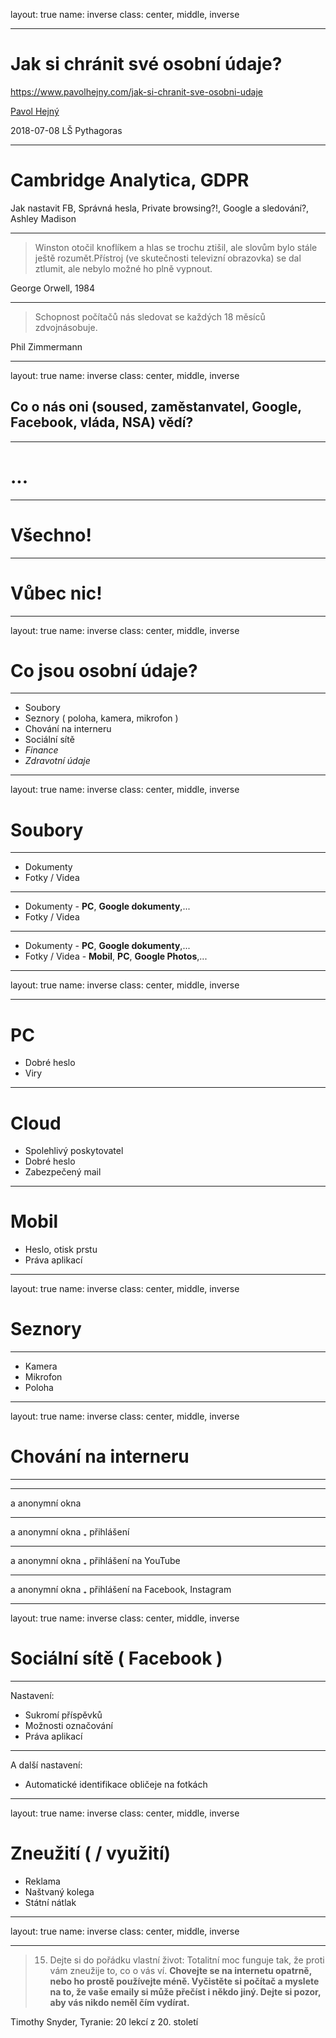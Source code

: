 layout: true
name: inverse
class: center, middle, inverse

---

# Jak si chránit své osobní údaje?

https://www.pavolhejny.com/jak-si-chranit-sve-osobni-udaje

[Pavol Hejný](https://www.pavolhejny.com/)

<footer>2018-07-08 LŠ Pythagoras </footer>

---

# Cambridge Analytica, GDPR

Jak nastavit FB, Správná hesla, Private browsing?!, Google a sledování?, Ashley Madison

---

> Winston otočil knoflíkem
a hlas se trochu ztišil, ale slovům bylo stále ještě rozumět.Přístroj (ve skutečnosti
televizní obrazovka) se dal ztlumit, ale nebylo možné ho  plně vypnout. 

George Orwell, 1984

---


> Schopnost počítačů nás sledovat se každých 18 měsíců zdvojnásobuje.

Phil Zimmermann

---

layout: true
name: inverse
class: center, middle, inverse

## Co o nás oni (soused, zaměstanvatel, Google, Facebook, vláda, NSA) vědí?

---

# ...

---

# Všechno!

---

# Vůbec nic!

---

layout: true
name: inverse
class: center, middle, inverse

# Co jsou osobní údaje?

---

- Soubory
- Seznory ( poloha, kamera, mikrofon )
- Chování na interneru
- Sociální sítě
- *Finance*
- *Zdravotní údaje*


---

layout: true
name: inverse
class: center, middle, inverse

# Soubory

---

- Dokumenty
- Fotky / Videa

---

- Dokumenty - **PC**, **Google dokumenty**,...
- Fotky / Videa

---

- Dokumenty - **PC**, **Google dokumenty**,...
- Fotky / Videa - **Mobil**, **PC**, **Google Photos**,...

---

layout: true
name: inverse
class: center, middle, inverse

---

# PC

- Dobré heslo
- Viry

---

# Cloud

- Spolehlivý poskytovatel
- Dobré heslo
- Zabezpečený mail

---

# Mobil

- Heslo, otisk prstu
- Práva aplikací

---

layout: true
name: inverse
class: center, middle, inverse

# Seznory 

---

- Kamera
- Mikrofon
- Poloha

---

layout: true
name: inverse
class: center, middle, inverse

# Chování na interneru

---

---

a anonymní okna

---

a anonymní okna ₊ přihlášení

---

a anonymní okna ₊ přihlášení na YouTube

---

a anonymní okna ₊ přihlášení na Facebook, Instagram

---

layout: true
name: inverse
class: center, middle, inverse

# Sociální sítě ( Facebook )

---

Nastavení:

- Sukromí příspěvků
- Možnosti označování
- Práva aplikací

---

A další nastavení:

- Automatické identifikace obličeje na fotkách

---

layout: true
name: inverse
class: center, middle, inverse

# Zneužití ( / využití)

- Reklama
- Naštvaný kolega
- Státní nátlak


---

layout: true
name: inverse
class: center, middle, inverse

---

> 15) Dejte si do pořádku vlastní život: Totalitní moc funguje tak, že proti vám zneužije to, co o vás ví. **Chovejte se na internetu opatrně, nebo ho prostě používejte méně. Vyčistěte si počítač a myslete na to, že vaše emaily si může přečíst i někdo jiný. Dejte si pozor, aby vás nikdo neměl čím vydírat.**

Timothy Snyder, Tyranie: 20 lekcí z 20. století

